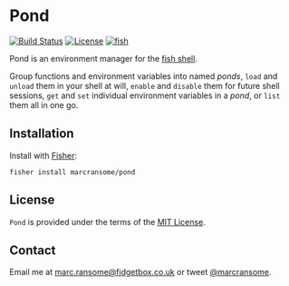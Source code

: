 # Pond

[![Build Status](https://img.shields.io/endpoint.svg?url=https%3A%2F%2Factions-badge.atrox.dev%2Fmarcransome%2Fpond%2Fbadge%3Fref%3Dmain&style=flat&label=build)](https://github.com/marcransome/pond/actions?query=workflow%3Abuild) [![License](https://img.shields.io/badge/license-MIT-green)](http://opensource.org/licenses/mit-license.php) [![fish](https://img.shields.io/badge/fish-3.1.2-green)](https://fishshell.com)

Pond is an environment manager for the [fish shell](https://fishshell.com).

Group functions and environment variables into named _ponds_, `load` and `unload` them in your shell at will, `enable` and `disable` them for future shell sessions, `get` and `set` individual environment variables in a _pond_, or `list` them all in one go.

## Installation

Install with [Fisher](https://github.com/jorgebucaran/fisher):

```console
fisher install marcransome/pond
```

## License
`Pond` is provided under the terms of the [MIT License](http://opensource.org/licenses/mit-license.php).

## Contact
Email me at [marc.ransome@fidgetbox.co.uk](mailto:marc.ransome@fidgetbox.co.uk) or tweet [@marcransome](http://www.twitter.com/marcransome).
